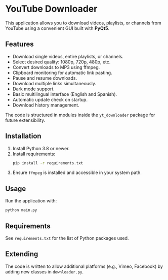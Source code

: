 # YouTube Downloader

This application allows you to download videos, playlists, or channels from YouTube using a convenient GUI built with **PyQt5**.

## Features
- Download single videos, entire playlists, or channels.
- Select desired quality: 1080p, 720p, 480p, etc.
- Convert downloads to MP3 using ffmpeg.
- Clipboard monitoring for automatic link pasting.
- Pause and resume downloads.
- Download multiple links simultaneously.
- Dark mode support.
- Basic multilingual interface (English and Spanish).
- Automatic update check on startup.
- Download history management.

The code is structured in modules inside the `yt_downloader` package for future extensibility.

## Installation
1. Install Python 3.8 or newer.
2. Install requirements:
   ```bash
   pip install -r requirements.txt
   ```
3. Ensure `ffmpeg` is installed and accessible in your system path.

## Usage
Run the application with:
```bash
python main.py
```

## Requirements
See `requirements.txt` for the list of Python packages used.

## Extending
The code is written to allow additional platforms (e.g., Vimeo, Facebook) by adding new classes in `downloader.py`.
